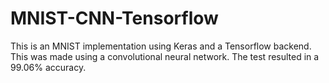 # MNIST-CNN-Tensorflow

This is an MNIST implementation using Keras and a Tensorflow backend.
This was made using a convolutional neural network. 
The test resulted in a 99.06% accuracy. 
